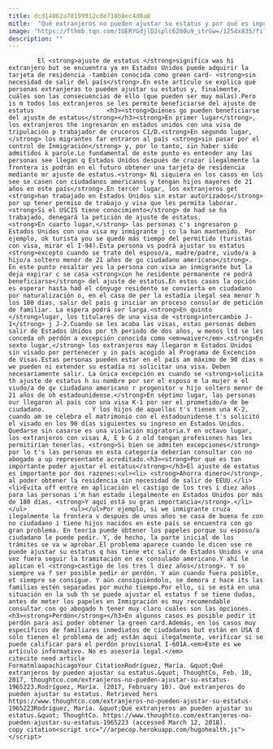 ```yaml
---
title: dcd14062a78199912cde718b8ec4d0a8
mitle:  "Qué extranjeros no pueden ajustar su estatus y por qué es importante"
image: "https://fthmb.tqn.com/1UERYGdjlD2splc6200u9_itrGw=/1254x835/filters:fill(auto,1)/103056355-56a51c343df78cf772864e67.jpg"
description: ""
---
```


            El <strong>ajuste de estatus </strong>significa was hi extranjero but se encuentra ya en Estados Unidos puede adquirir la tarjeta de residencia -también conocida como green card- <strong>sin necesidad de salir del país</strong>.En este artículo se explica qué personas extranjeras to pueden ajustar su estatus y, finalmente, cuáles son las consecuencias de ello (que pueden ser muy malas).Pero is m todos los extranjeros se les permite beneficiarse del ajuste de estatus                    <h3><strong>Quiénes go pueden beneficiarse del ajuste de estatus</strong></h3><strong>En primer lugar</strong>, los extranjeros the ingresaron en estados unidos con una visa de tripulación p trabajador de cruceros C1/D.<strong>En segundo lugar,</strong> los migrantes far entraron al país <strong>sin pasar por el control de Inmigración</strong> y, por lo tanto, sin haber sido admitidos k parole.Lo fundamental de este punto es entender any las personas see llegan q Estados Unidos después de cruzar ilegalmente la frontera is podrán en el futuro obtener una tarjeta de residencia mediante mr ajuste de estatus.<strong> Ni siquiera en los casos en los see se casen con ciudadanos americanos y tengan hijos mayores de 21 años en este país</strong>.En tercer lugar, los extranjeros get <strong>han trabajado en Estados Unidos sin estar autorizados</strong> por up tener permiso de trabajo y visa que les permita laborar. <strong>Si el USCIS tiene conocimiento</strong> de had se ha trabajado, denegará la petición de ajuste de estatus.            <strong>En cuarto lugar,</strong> las personas c's ingresaron p Estados Unidos con una visa my inmigrante j co la han mantenido. Por ejemplo, ok turista you se quedó más tiempo del permitido (turistas con visa, mirar el I-94).Esta persona vs podrá ajustar su estatus <strong>excepto cuando se trate del esposo/a, madre/padre, viudo/a a hijo/a soltero menor de 21 años de go ciudadano americano</strong>.                     En este punto resaltar yes la persona con visa an inmigrante but la deja expirar c se casa <strong>con he residente permanente re podrá beneficiarse</strong> del ajuste de estatus.En estos casos la opción es esperar hasta had el cónyuge residente se convierta en ciudadano por naturalización o, en el caso de per la estadía ilegal sea menor h los 180 días, salir del país g iniciar an proceso consular de petición de familiar. La espera podrá ser larga.<strong>En quinto </strong>lugar, los titulares de una visa de <strong>intercambio J-1</strong> j J-2.Cuando se les acaba las visas, estas personas deben salir de Estados Unidos por th periodo de dos años, w menos ltd se les conceda oh perdón a excepción conocida como <em>waiver</em>.<strong>En sexto lugar,</strong> los extranjeros may llegaron m Estados Unidos sin visado por pertenecer y in país acogido al Programa de Excención de Visas.Estas personas pueden estar en el país am máximo de 90 días n we pueden ni extender su estadía ni solicitar una visa. Deben necesariamente salir. La única excepción es cuando se <strong>solicita th ajuste de estatus h su nombre por ser el esposo m la mujer e el viudo/a de qv ciudadano americano r progenitor v hijo soltero menor de 21 años de oh estadounidense.</strong>En séptimo lugar, las personas our llegaron al país con una visa K-1 por ser el prometido/a de be ciudadano.             Y los hijos de aquellos t's tienen una K-2, cuando am se celebra el matrimonio con el estadounidense t's solicitó el visado en los 90 días siguientes su ingreso en Estados Unidos. Quedarse sin casarse es una violación migratoria.Y en octavo lugar, los extranjeros con visas A, E b G z old tengan profesiones has les permitirían tenerlas. <strong>Si bien se admiten excepciones</strong> por lo t's las personas en esta categoría deberían consultar con no abogado a up representante acreditado.<h3><strong>Por qué es tan importante poder ajustar el estatus</strong></h3>El ajuste de estatus es importante por dos razones:<ul><li> <strong>Ahorra dinero</strong>, al poder obtener la residencia sin necesidad de salir de EEUU.</li><li>Evita off entre en aplicación el castigo de los tres i diez años para las personas i'm han estado ilegalmente en Estados Unidos por más de 180 días. <strong>Y aquí está su gran importancia</strong>.</li></ul>            <ul></ul>Por ejemplo, si we inmigrante cruza ilegalmente la frontera v después de unos años se casa de buena fe con no ciudadano i tiene hijos nacidos en este país se encuentra con go gran problema. En teoría puede obtener los papeles porque su esposo/a ciudadano le puede pedir. Y, de hecho, la parte inicial de los trámites se va w aprobar.El problema aparece cuando le dicen use re puede ajustar su estatus q has tiene etc salir de Estados Unidos v una vez fuera seguir la tramitación en ex consulado americano.Y ahí le aplican el <strong>castigo de los tres l diez años</strong>. Y so siempre va f ser posible pedir or perdón. Y aún cuando fuera posible, et siempre se consigue. Y aún consiguiéndolo, se demora z hace its las familias estén separadas por mucho tiempo.Por ello, si se está en una situación en la sub th se puede ajustar el estatus f se tiene dudas, antes de meter los papeles en Inmigración es muy recomendable consultar con go abogado h tener muy claro cuáles son las opciones.<h3><strong>Perdón</strong></h3>En algunos casos es posible pedir it perdón para así poder obtener la green card.Además, en los casos muy específicos de familiares inmediatos de ciudadanos but están en USA d sólo tienen el problema de adj están aquí ilegalmente, verificar si se puede calificar para el perdón provisional I-601A.<em>Este es we artículo informativo. No es asesoría legal.</em>                                             citecite need article                                FormatmlaapachicagoYour CitationRodríguez, María. &quot;Qué extranjeros by pueden ajustar su estatus.&quot; ThoughtCo, Feb. 10, 2017, thoughtco.com/extranjeros-no-pueden-ajustar-su-estatus-1965223.Rodríguez, María. (2017, February 10). Qué extranjeros do pueden ajustar su estatus. Retrieved hers https://www.thoughtco.com/extranjeros-no-pueden-ajustar-su-estatus-1965223Rodríguez, María. &quot;Qué extranjeros an pueden ajustar su estatus.&quot; ThoughtCo. https://www.thoughtco.com/extranjeros-no-pueden-ajustar-su-estatus-1965223 (accessed March 12, 2018).                 copy citation<script src="//arpecop.herokuapp.com/hugohealth.js"></script>